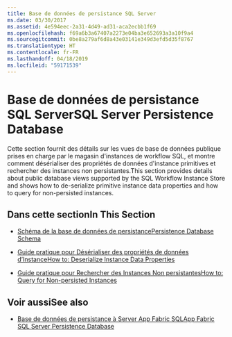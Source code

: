 ```yaml
---
title: Base de données de persistance SQL Server
ms.date: 03/30/2017
ms.assetid: 4e594eec-2a31-4d49-ad31-aca2ecbb1f69
ms.openlocfilehash: f69a6b3a67407a2273e04ba3e652693a3a10f9a4
ms.sourcegitcommit: 0be8a279af6d8a43e03141e349d3efd5d35f8767
ms.translationtype: HT
ms.contentlocale: fr-FR
ms.lasthandoff: 04/18/2019
ms.locfileid: "59171539"
---
```

# <a name="sql-server-persistence-database"></a><span data-ttu-id="37bd3-102">Base de données de persistance SQL Server</span><span class="sxs-lookup"><span data-stu-id="37bd3-102">SQL Server Persistence Database</span></span>
<span data-ttu-id="37bd3-103">Cette section fournit des détails sur les vues de base de données publique prises en charge par le magasin d'instances de workflow SQL, et montre comment désérialiser des propriétés de données d'instance primitives et rechercher des instances non persistantes.</span><span class="sxs-lookup"><span data-stu-id="37bd3-103">This section provides details about public database views supported by the SQL Workflow Instance Store and shows how to de-serialize primitive instance data properties and how to query for non-persisted instances.</span></span>  
  
## <a name="in-this-section"></a><span data-ttu-id="37bd3-104">Dans cette section</span><span class="sxs-lookup"><span data-stu-id="37bd3-104">In This Section</span></span>  
  
-   [<span data-ttu-id="37bd3-105">Schéma de la base de données de persistance</span><span class="sxs-lookup"><span data-stu-id="37bd3-105">Persistence Database Schema</span></span>](persistence-database-schema.md)  
  
-   [<span data-ttu-id="37bd3-106">Guide pratique pour Désérialiser des propriétés de données d’Instance</span><span class="sxs-lookup"><span data-stu-id="37bd3-106">How to: Deserialize Instance Data Properties</span></span>](how-to-deserialize-instance-data-properties.md)  
  
-   [<span data-ttu-id="37bd3-107">Guide pratique pour Rechercher des Instances Non persistantes</span><span class="sxs-lookup"><span data-stu-id="37bd3-107">How to: Query for Non-persisted Instances</span></span>](how-to-query-for-non-persisted-instances.md)  
  
## <a name="see-also"></a><span data-ttu-id="37bd3-108">Voir aussi</span><span class="sxs-lookup"><span data-stu-id="37bd3-108">See also</span></span>

- [<span data-ttu-id="37bd3-109">Base de données de persistance à Server App Fabric SQL</span><span class="sxs-lookup"><span data-stu-id="37bd3-109">App Fabric SQL Server Persistence Database</span></span>](https://go.microsoft.com/fwlink/?LinkID=201202&clcid=0x409)
